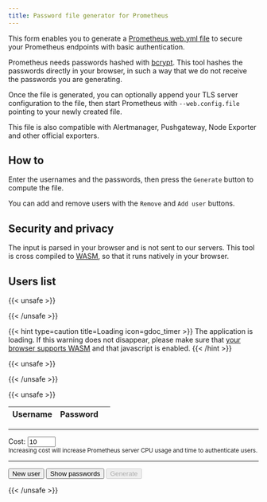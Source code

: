 ```yaml
---
title: Password file generator for Prometheus
---
```


This form enables you to generate a [Prometheus web.yml
file](https://prometheus.io/docs/prometheus/latest/configuration/https/) to
secure your Prometheus endpoints with basic authentication.

Prometheus needs passwords hashed with [bcrypt](https://en.wikipedia.org/wiki/Bcrypt).
This tool hashes the passwords directly in your browser, in such a way that we
do not receive the passwords you are generating.

Once the file is generated, you can optionally append your TLS server
configuration to the file, then start Prometheus with `--web.config.file`
pointing to your newly created file.

This file is also compatible with Alertmanager, Pushgateway, Node Exporter and
other official exporters.

## How to

Enter the usernames and the passwords, then press the `Generate` button to
compute the file.

You can add and remove users with the `Remove` and `Add user` buttons.


## Security and privacy

The input is parsed in your browser and is not sent to our servers. This tool is
cross compiled to [WASM](https://webassembly.org/), so that it runs natively in
your browser.

## Users list

{{< unsafe >}}
<div id="loadingWarning">
{{< /unsafe >}}

{{< hint type=caution title=Loading icon=gdoc_timer >}}
The application is loading. If this warning does not disappear, please make sure
that [your browser supports WASM](https://caniuse.com/wasm) and that javascript
is enabled.
{{< /hint >}}

{{< unsafe >}}
</div>
{{< /unsafe >}}

{{< unsafe >}}
<script src="/wasm_exec.js"></script>

<script>
if (!WebAssembly.instantiateStreaming) {
    // polyfill
    WebAssembly.instantiateStreaming = async (resp, importObject) => {
        const source = await (await resp).arrayBuffer();
        return await WebAssembly.instantiate(source, importObject);
    };
}

const go = new Go();
WebAssembly.instantiateStreaming(fetch("/pwgen.wasm"),
        go.importObject).then((result) => {
           go.run(result.instance);
});

addUser = function(){
    tb = document.getElementById('usersTable');
    newRow = tb.getElementsByTagName('tbody')[0].insertRow();
     t1=newRow.insertCell();
     t1.innerHTML='<input type="text" name="username" placeholder="username">';
     t1.setAttribute("label","Username");
     t1.setAttribute("class","flext");
     t2=newRow.insertCell();
     t2.innerHTML='<input type="password" name="password" placeholder="password">';
     t2.setAttribute("label","Password");
     t2.setAttribute("class","flext");
     t3=newRow.insertCell();
     t3.innerHTML='<input type="button" value="Remove" onclick="removeUser(this)">';
};

switchViz = function(t){
    pw = document.querySelectorAll('[name="password"]');
    for (i = 0; i < pw.length; ++i) {
        if (pw[i].type === "password") {
            t.innerHTML="Hide passwords";
            pw[i].type = "text";
        } else {
            t.innerHTML="Show passwords";
            pw[i].type = "password";
        }
    }
};

removeUser = function(t) {
    var p = t.parentNode.parentNode;
    p.parentNode.removeChild(p);
};

</script>

<table class="flext" id="usersTable">
<thead>
<tr>
<th>Username</th>
<th>Password</th>
<th></th>
</tr>
</thead>
<tbody>
</tbody>
</table>

<hr>
<p>Cost: <input type="number" min="10" max="13" name="cost" value="10"
/><br/><small>Increasing cost will increase Prometheus server CPU usage and time
to authenticate users.</small></p>
<hr>

<button onClick="addUser();" id="addUserButton">New user</button>
<button onClick="switchViz(this);" id="switchViz">Show passwords</button>
<button onClick="generateUsers();" id="runButton" disabled>Generate</button>
<div id="resultDiv"></div>
{{< /unsafe >}}

